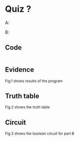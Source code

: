 # Quiz ?

A:

B:

## Code

```py

```

## Evidence

<sub>Fig.1 shows results of the program

## Truth table
  
<sub>Fig.2 shows the truth table

## Circuit

<sub>Fig.3 shows the boolean circuit for part B
